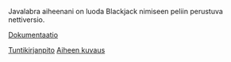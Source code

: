 Javalabra aiheenani on luoda Blackjack nimiseen peliin perustuva nettiversio.

[Dokumentaatio](dokumentaatio)

[Tuntikirjanpito](dokumentaatio/Tuntikirjanpito.md)
[Aiheen kuvaus](dokumentaatio/Aihe.md)
